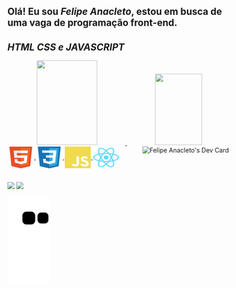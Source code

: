 ## Olá! Eu sou *Felipe Anacleto*, estou em busca de uma vaga de programação front-end.
## *HTML CSS e JAVASCRIPT*
<div align="center">
  <a href="https://github.com/FelipeAnacleto">
  <img height="190em" width="52%" src="https://github-readme-stats.vercel.app/api?username=FelipeAnacleto&show_icons=true&theme=tokyonight&include_all_commits=true&count_private=true"/>
  <img height="160em" width="46%" src="https://github-readme-stats.vercel.app/api/top-langs/?username=FelipeAnacleto&layout=compact&langs_count=7&theme=tokyonight"/>
</div>
<div style="display: inline_block">
  <img align="center" alt="Felipe-HTML" height="50" width="60" src="https://raw.githubusercontent.com/devicons/devicon/master/icons/html5/html5-original.svg">
  <img align="center" alt="Felipe-CSS" height="50" width="60" src="https://raw.githubusercontent.com/devicons/devicon/master/icons/css3/css3-original.svg">
  <img align="center" alt="Felipe-Js" height="50" width="60" src="https://raw.githubusercontent.com/devicons/devicon/master/icons/javascript/javascript-plain.svg">
  <img align="center" alt="Felipe-React" height="50" width="60" src="https://raw.githubusercontent.com/devicons/devicon/master/icons/react/react-original.svg">
  <img align="right" src="https://api.daily.dev/devcards/f77c389d0d064f60b645e39ba992475a.png?r=s7g" width="200" alt="Felipe Anacleto's Dev Card"/></a>
</div>

##

<div> 
  <a href="https://instagram.com/andrefeliipe2020" target="_blank"><img src="https://img.shields.io/badge/-Instagram-%23E4405F?style=for-the-badge&logo=instagram&logoColor=white" target="_blank"></a>
  <a href="https://www.linkedin.com/in/felipe-anacleto" target="_blank"><img src="https://img.shields.io/badge/-LinkedIn-%230077B5?style=for-the-badge&logo=linkedin&logoColor=white" target="_blank"></a> 
  
![Snake animation](https://github.com/FelipeAnacleto/FelipeAnacleto/blob/output/github-contribution-grid-snake.svg)
</div>
